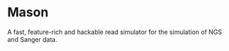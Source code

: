# Mason

A fast, feature-rich and hackable read simulator for the simulation of NGS and Sanger data.
